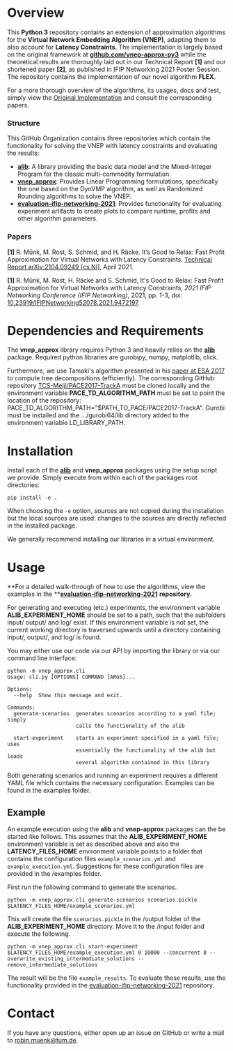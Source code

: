 
# Overview

This **Python 3** repository contains an extension of approximation algorithms for the **Virtual Network Embedding Algorithm (VNEP)**, adapting them to also account for **Latency Constraints**. The implementation is largely based on the original framework at **[github.com/vnep-approx-py3](https://github.com/vnep-approx-py3)** while the theoretical results are thoroughly laid out in our Technical Report **[1]** and our shortened paper **[2]**, as published in IFIP Networking 2021 Poster Session. The repository contains the implementation of our novel algorithm **FLEX**.

For a more thorough overview of the algorithms, its usages, docs and test, simply view the [Original Implementation](https://github.com/vnep-approx-py3) and consult the corresponding papers.

### Structure

This GitHub Organization contains three repositories which contain the functionality for solving the VNEP with latency constraints and evaluating the results: 

- **[alib](https://github.com/vnep-approx/alib)**: A library providing the basic data model and the Mixed-Integer Program for the classic multi-commodity formulation.
- **[vnep_approx](https://github.com/vnep-approx/vnep_approx)**: Provides Linear Programming formulations, specifically the one based on the DynVMP algorithm, as well as Randomized Rounding algorithms to solve the VNEP.
- **[evaluation-ifip-networking-2021](https://github.com/vnep-approx-latency/evaluation-ifip-networking-2021)**: Provides functionality for evaluating experiment artifacts to create plots to compare runtime, profits and other algorithm parameters.

### Papers

**[1]** R. Münk, M. Rost, S. Schmid, and H. Räcke. It’s Good to Relax: Fast Profit Approximation for Virtual Networks with Latency Constraints. [Technical Report arXiv:2104.09249 [cs.NI]](https://arxiv.org/abs/2104.09249), April 2021.

**[1]** R. Münk, M. Rost, H. Räcke and S. Schmid, It's Good to Relax: Fast Profit Approximation for Virtual Networks with Latency Constraints, *2021 IFIP Networking Conference (IFIP Networking)*, 2021, pp. 1-3, doi: [10.23919/IFIPNetworking52078.2021.9472197](https://ieeexplore.ieee.org/document/9472197).


# Dependencies and Requirements

The **vnep_approx** library requires Python 3 and heavily relies on the **[alib](https://github.com/vnep-approx-py3/alib)** package. Required python libraries are gurobipy, numpy, matplotlib, click.

Furthermore, we use Tamaki's algorithm presented in his [paper at ESA 2017](http://drops.dagstuhl.de/opus/volltexte/2017/7880/pdf/LIPIcs-ESA-2017-68.pdf) to compute tree decompositions (efficiently). The corresponding GitHub repository [TCS-Meiji/PACE2017-TrackA](https://github.com/TCS-Meiji/PACE2017-TrackA) must be cloned locally and the environment variable **PACE_TD_ALGORITHM_PATH** must be set to point the location of the repository: PACE_TD_ALGORITHM_PATH="$PATH_TO_PACE/PACE2017-TrackA".
Gurobi must be installed and the .../gurobi64/lib directory added to the environment variable LD_LIBRARY_PATH.

# Installation

Install each of the **[alib](https://github.com/vnep-approx/alib)** and **vnep_approx** packages using the setup script we provide. Simply execute from within each of the packages root directories: 

```
pip install -e .
```

When choosing the `-e` option, sources are not copied during the installation but the local sources are used: changes to the sources are directly reflected in the installed package.

We generally recommend installing our libraries in a virtual environment.

# Usage

**For a detailed walk-through of how to use the algorithms, view the examples in the **[**evaluation-ifip-networking-2021**](https://github.com/vnep-approx-latency/evaluation-ifip-networking-2021) **repository.**

For generating and executing (etc.) experiments, the environment variable **ALIB_EXPERIMENT_HOME** should be set to a path, such that the subfolders input/ output/ and log/ exist. If this environment variable is not set, the current working directory is traversed upwards until a directory containing input/, output/, and log/ is found.

You may either use our code via our API by importing the library or via our command line interface:

```
python -m vnep_approx.cli                                                                                     
Usage: cli.py [OPTIONS] COMMAND [ARGS]...

Options:
  --help  Show this message and exit.

Commands:
  generate-scenarios  generates scenarios according to a yaml file; simply
                      calls the functionality of the alib

  start-experiment    starts an experiment specified in a yaml file; uses
                      essentially the functionality of the alib but loads
                      several algorithm contained in this library
```

Both generating scenarios and running an experiment requires a different YAML file which contains the necessary configuration. Examples can be found in the examples folder.

## Example 

An example execution using the **alib** and **vnep-approx** packages can the be started like follows. This assumes that the **ALIB_EXPERIMENT_HOME** environment variable is set as described above and also the **LATENCY_FILES_HOME**  environment variable points to a folder that contains the configuration files `example_scenarios.yml` and `example_execution.yml`. Suggestions for these configuration files are provided in the /examples folder. 

First run the following command to generate the scenarios.

````
python -m vnep_approx.cli generate-scenarios scenarios.pickle $LATENCY_FILES_HOME/example_scenarios.yml
````

This will create the file `scenarios.pickle` in the /output folder of the **ALIB_EXPERIMENT_HOME** directory. Move it to the /input folder and execute the following.

````
python -m vnep_approx.cli start-experiment $LATENCY_FILES_HOME/example_execution.yml 0 10000 --concurrent 8 --overwrite_existing_intermediate_solutions --remove_intermediate_solutions
````

The result will be the file `example_results`. To evaluate these results, use the functionality provided in the  [evaluation-ifip-networking-2021](https://github.com/vnep-approx-latency/evaluation-ifip-networking-2021) repository.

# Contact

If you have any questions, either open up an issue on GitHub or write a mail to [robin.muenk@tum.de](mailto:robin.muenk@tum.de).
